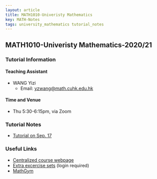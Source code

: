 ```yaml
---
layout: article
title: MATH1010-Univeristy Mathematics
key: MATH-Notes
tags: university_mathematics tutorial_notes
---
```


## MATH1010-Univeristy Mathematics-2020/21
### Tutorial Information
#### Teaching Assistant
 + WANG Yizi
   + Email: yzwang@math.cuhk.edu.hk

#### Time and Venue
+ Thu 5:30-6:15pm, via Zoom


### Tutorial Notes
+ [Tutorial on Sep. 17](https://yizi-wang.github.io/assets/notes/Tutorial_0917.pdf)

### Useful Links
+ [Centralized course webpage](https://www.math.cuhk.edu.hk/~math1010/)
+ [Extra excercise sets](https://www.math.cuhk.edu.hk/~math1010/notes/) (login required)
+ [MathGym](https://www.math.cuhk.edu.hk/student-centre/mathgym)
